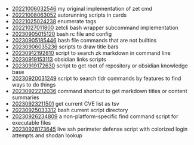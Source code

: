 - [20221006032546](/zet/20221006032546/README.md) my original implementation of zet cmd
- [20221008063052](/zet/20221008063052/README.md) autorunning scripts in cards
- [20221025024238](/zet/20221025024238/README.md) enumerate tags
- [20221027011800](/zet/20221027011800/README.md) zetcli bash wrapper subcommand implementation
- [20230905015120](/zet/20230905015120/README.md) bash rc file and config
- [20230905185446](/zet/20230905185446/README.md) bash file commands that are not builtins
- [20230906035236](/zet/20230906035236/README.md) scripts to draw title bars
- [20230912192810](/zet/20230912192810/README.md) script to search zk markdown in command line
- [20230919153113](/zet/20230919153113/README.md) obsidian links scripts
- [20230919172630](/zet/20230919172630/README.md) script to get root of repository or obsidian knowledge base
- [20230920031249](/zet/20230920031249/README.md) script to search tldr commands by features to find ways to do things
- [20230922212036](/zet/20230922212036/README.md) command shortcut to get markdown titles or content summaries
- [20230923211501](/zet/20230923211501/README.md) get current CVE list as tsv
- [20230925033312](/zet/20230925033312/README.md) bash current script directory
- [20230926234809](/zet/20230926234809/README.md) a non-platform-specific find command script for executable files
- [20230928173645](/zet/20230928173645/README.md) live ssh perimeter defense script with colorized login attempts and shodan lookup
